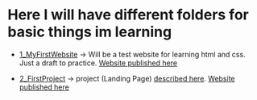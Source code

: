 # Here I will have different folders for basic things im learning

- [1_MyFirstWebsite](1_MyFirstWebsite) -> Will be a test website for learning html and css. Just a draft to practice. [Website published here](https://snigf12.github.io/1_MyFirstWebsite/)

- [2_FirstProject](2_FirstProject) -> project (Landing Page) [described here](https://www.theodinproject.com/paths/foundations/courses/foundations/lessons/landing-page). [Website published here](https://snigf12.github.io/2_FirstProject/)
